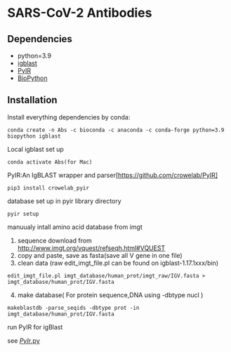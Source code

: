 # SARS-CoV-2 Antibodies


## Dependencies ##
* python=3.9
* [igblast](https://github.com/ncbi/igblast)
* [PyIR](https://github.com/crowelab/PyIR)
* [BioPython](https://github.com/biopython/biopython)
## Installation ##
Install everything dependencies by conda:

```conda create -n Abs -c bioconda -c anaconda -c conda-forge python=3.9 biopython igblast```


Local igblast set up

```conda activate Abs(for Mac)```

PyIR:An IgBLAST wrapper and parser[https://github.com/crowelab/PyIR]

```pip3 install crowelab_pyir```

database set up in pyir library directory

```pyir setup```

manuualy intall amino acid database from imgt

1. sequence download from  http://www.imgt.org/vquest/refseqh.html#VQUEST
2. copy and paste, save as fasta(save all V gene in one file)
3. clean data (raw edit_imgt_file.pl can be found on igblast-1.17.1xxx/bin)

```edit_imgt_file.pl imgt_database/human_prot/imgt_raw/IGV.fasta > imgt_database/human_prot/IGV.fasta```

4. make database( For protein sequence,DNA using -dbtype nucl )

```makeblastdb -parse_seqids -dbtype prot -in imgt_database/human_prot/IGV.fasta```

run PyIR for igBlast

see [_PyIr_.py](./code/_PyIR.py)
